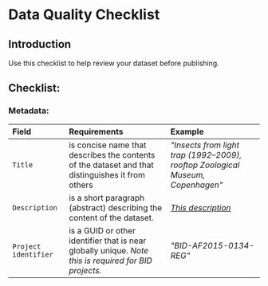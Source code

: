 # Data Quality Checklist

## Introduction

Use this checklist to help review your dataset before publishing.

## Checklist:

### Metadata:

| Field | Requirements | Example |
|:--------------- |:---------------|:---------------|
| `Title` | is concise name that describes the contents of the dataset and that distinguishes it from others| _"Insects from light trap (1992–2009), rooftop Zoological Museum, Copenhagen"_|
| `Description` | is a short paragraph (abstract) describing the content of the dataset. | _[This description](http://www.gbif.org/dataset/f506be53-9221-4b44-a41d-5aa0905ec216)_ |
| `Project identifier` | is a GUID or other identifier that is near globally unique. _Note this is required for BID projects._ | _"BID-AF2015-0134-REG"_ |